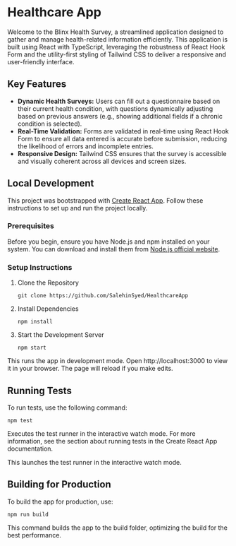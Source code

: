 # Healthcare App

Welcome to the Blinx Health Survey, a streamlined application designed to gather and manage health-related information efficiently. This application is built using React with TypeScript, leveraging the robustness of React Hook Form and the utility-first styling of Tailwind CSS to deliver a responsive and user-friendly interface.

## Key Features

- **Dynamic Health Surveys:** Users can fill out a questionnaire based on their current health condition, with questions dynamically adjusting based on previous answers (e.g., showing additional fields if a chronic condition is selected).
- **Real-Time Validation:** Forms are validated in real-time using React Hook Form to ensure all data entered is accurate before submission, reducing the likelihood of errors and incomplete entries.
- **Responsive Design:** Tailwind CSS ensures that the survey is accessible and visually coherent across all devices and screen sizes.

## Local Development

This project was bootstrapped with [Create React App](https://github.com/facebook/create-react-app). Follow these instructions to set up and run the project locally.

### Prerequisites

Before you begin, ensure you have Node.js and npm installed on your system. You can download and install them from [Node.js official website](https://nodejs.org/).

### Setup Instructions

1. Clone the Repository

   `git clone https://github.com/SalehinSyed/HealthcareApp`

3. Install Dependencies

   `npm install`

5. Start the Development Server

   `npm start`

This runs the app in development mode. Open http://localhost:3000 to view it in your browser. The page will reload if you make edits.

## Running Tests

To run tests, use the following command:

   `npm test`

Executes the test runner in the interactive watch mode. For more information, see the section about running tests in the Create React App documentation.

This launches the test runner in the interactive watch mode.

## Building for Production

To build the app for production, use:
 
   `npm run build`

This command builds the app to the build folder, optimizing the build for the best performance.

